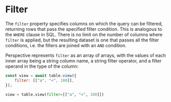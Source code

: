 # Filter

The `filter` property specifies columns on which the query can be filtered,
returning rows that pass the specified filter condition. This is analogous to
the `WHERE` clause in SQL. There is no limit on the number of columns where
`filter` is applied, but the resulting dataset is one that passes all the filter
conditions, i.e. the filters are joined with an `AND` condition.

Perspective represents `filter` as an array of arrays, with the values of each
inner array being a string column name, a string filter operator, and a filter
operand in the type of the column:

<div class="javascript">

```javascript
const view = await table.view({
    filter: [["a", "<", 100]],
});
```

</div>
<div class="python">

```python
view = table.view(filter=[["a", "<", 100]])
```

</div>
<div class="rust">

</div>
